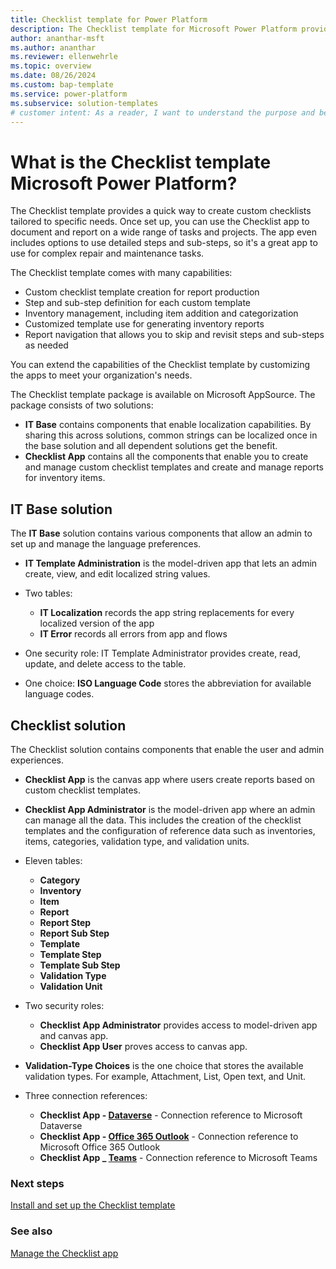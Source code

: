 ```yaml
---
title: Checklist template for Power Platform
description: The Checklist template for Microsoft Power Platform provides a quick way to create custom checklists tailored to specific needs.
author: ananthar-msft
ms.author: ananthar
ms.reviewer: ellenwehrle
ms.topic: overview
ms.date: 08/26/2024
ms.custom: bap-template
ms.service: power-platform
ms.subservice: solution-templates
# customer intent: As a reader, I want to understand the purpose and benefits of the Checklist template for Power Platform.
---
```


# What is the Checklist template Microsoft Power Platform?

The Checklist template provides a quick way to create custom checklists tailored to specific needs. Once set up, you can use the Checklist app to document and report on a wide range of tasks and projects. The app even includes options to use detailed steps and sub-steps, so it's a great app to use for complex repair and maintenance tasks.

The Checklist template comes with many capabilities:

- Custom checklist template creation for report production
- Step and sub-step definition for each custom template
- Inventory management, including item addition and categorization
- Customized template use for generating inventory reports
- Report navigation that allows you to skip and revisit steps and sub-steps as needed

You can extend the capabilities of the Checklist template by customizing the apps to meet your organization's needs.

The Checklist template package is available on Microsoft AppSource. The package consists of two solutions:

- **IT Base** contains components that enable localization capabilities. By sharing this across solutions, common strings can be localized once in the base solution and all dependent solutions get the benefit.
- **Checklist App** contains all the components that enable you to create and manage custom checklist templates and create and manage reports for inventory items.

## IT Base solution

The **IT Base** solution contains various components that allow an admin to set up and manage the language preferences.

- **IT Template Administration** is the model-driven app that lets an admin create, view, and edit localized string values.

- Two tables:

  - **IT Localization** records the app string replacements for every localized version of the app
  - **IT Error** records all errors from app and flows
- One security role: IT Template Administrator provides create, read, update, and delete access to the table. 
- One choice: **ISO Language Code** stores the abbreviation for available language codes.

## Checklist solution

The Checklist solution contains components that enable the user and admin experiences.

- **Checklist App** is the canvas app where users create reports based on custom checklist templates.
- **Checklist App Administrator** is the model-driven app where an admin can manage all the data. This includes the creation of the checklist templates and the configuration of reference data such as inventories, items, categories, validation type, and validation units.

- Eleven tables:

  - **Category**
  - **Inventory**
  - **Item**
  - **Report**
  - **Report Step**
  - **Report Sub Step**
  - **Template**
  - **Template Step**
  - **Template Sub Step**
  - **Validation Type**
  - **Validation Unit**

- Two security roles:

  - **Checklist App Administrator** provides access to model-driven app and canvas app.
  - **Checklist App User** proves access to canvas app.

- **Validation-Type Choices** is the one choice that stores the available validation types. For example, Attachment, List, Open text, and Unit.

- Three connection references:

  - **Checklist App - [Dataverse](/connectors/commondataserviceforapps/)** - Connection reference to Microsoft Dataverse
  - **Checklist App - [Office 365 Outlook](/connectors/office365/)** - Connection reference to Microsoft Office 365 Outlook
  - **Checklist App _ [Teams](/connectors/teams/)** - Connection reference to Microsoft Teams
  
### Next steps

[Install and set up the Checklist template](install-and-set-up.md)

### See also

[Manage the Checklist app](manage.md)
